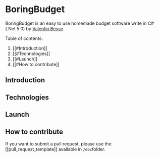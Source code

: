 # BoringBudget
BoringBudget is an easy to use homemade budget software write in C# (.Net 5.0) by [Valentin Besse](https://github.com/valentinbesse).

Table of contents:
1. [[#Introduction]]
2. [[#Technologies]]
3. [[#Launch]]
4. [[#How to contribute]]

## Introduction

## Technologies

## Launch

## How to contribute
If you want to submit a pull request, please use the [[pull_request_template]] available in `/doc`folder.
